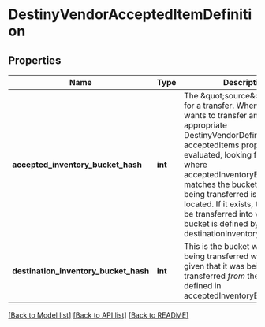 # DestinyVendorAcceptedItemDefinition

## Properties
Name | Type | Description | Notes
------------ | ------------- | ------------- | -------------
**accepted_inventory_bucket_hash** | **int** | The \&quot;source\&quot; bucket for a transfer. When a user wants to transfer an item, the appropriate DestinyVendorDefinition&#39;s acceptedItems property is evaluated, looking for an entry where acceptedInventoryBucketHash matches the bucket that the item being transferred is currently located. If it exists, the item will be transferred into whatever bucket is defined by destinationInventoryBucketHash. | [optional] 
**destination_inventory_bucket_hash** | **int** | This is the bucket where the item being transferred will be put, given that it was being transferred *from* the bucket defined in acceptedInventoryBucketHash. | [optional] 

[[Back to Model list]](../README.md#documentation-for-models) [[Back to API list]](../README.md#documentation-for-api-endpoints) [[Back to README]](../README.md)


